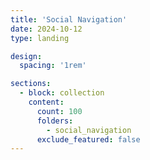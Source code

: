 ```yaml
---
title: 'Social Navigation'
date: 2024-10-12
type: landing

design:
  spacing: '1rem'

sections:
  - block: collection
    content:
      count: 100
      folders:
        - social_navigation
      exclude_featured: false
---
```

